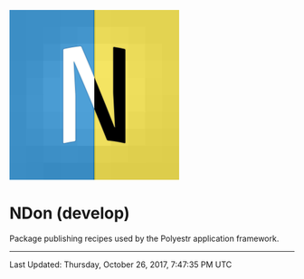 <!---
 suffix: "(develop)"
 # assets: "https://cdn.rawgit.com/polyestr/ndon/assets"
--->
<!--%docs/README.md%-->
<!--	*** THIS FILE IS DYNAMICALLY GENERATED ***	-->
<!--? `![${displayName} logo][${@alias(`${assets}/logo.svg`, 'asset')}]` ?-->
![NDon logo][asset-1]
<!--?!-->

<!--? `# ${displayName} ${suffix}` ?-->
# NDon (develop)
<!--?!-->

<!--? `${description}` ?-->
Package publishing recipes used by the Polyestr application framework.
<!--?!-->

<!--? `${@include('./about/FEATURES.md')}` ?>
<?!-->

<!--? `${@include('./about/EXPERIMENTAL.md')}` ?>
<?!-->

<!--? `${@include('./guides/INSTALLATION.md')}` ?>
<?!-->

<!--? `${@include('./guides/USAGE.md')}` ?>
<?!-->

<!--? `${@include('./about/CONCEPTS.md')}` ?>
<?!-->

<!--? `${@include('./about/FAQ.md')}` ?>
<?!-->

<!--?!?-->
[asset-1]: assets/logo.svg

---
Last Updated: Thursday, October 26, 2017, 7:47:35 PM UTC
<!--?!-->
